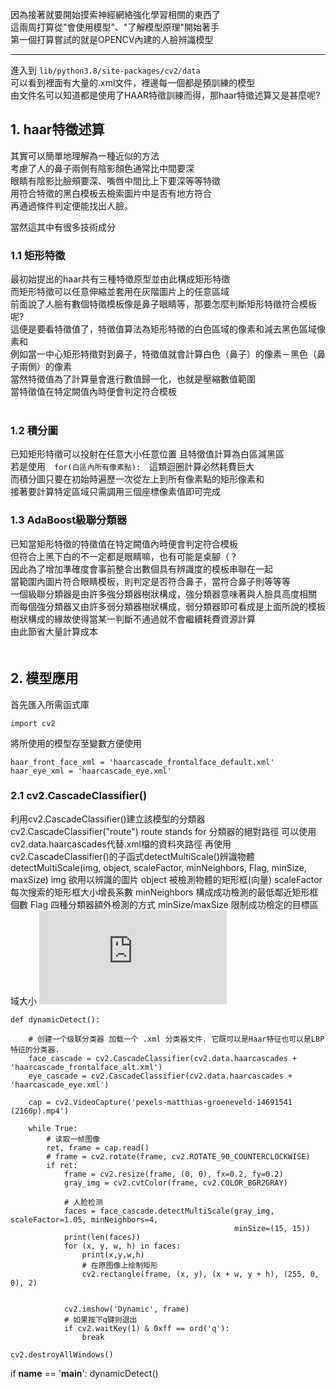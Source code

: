因為接著就要開始摸索神經網絡強化學習相關的東西了  
這兩周打算從"會使用模型"、"了解模型原理"開始著手  
第一個打算嘗試的就是OPENCV內建的人臉辨識模型 
  
---
 
進入到 `lib/python3.8/site-packages/cv2/data`    
可以看到裡面有大量的.xml文件，裡邊每一個都是預訓練的模型  
由文件名可以知道都是使用了HAAR特徵訓練而得，那haar特徵述算又是甚麼呢?  
## 1. haar特徵述算  
其實可以簡單地理解為一種近似的方法  
考慮了人的鼻子兩側有陰影顏色通常比中間要深  
眼睛有陰影比臉頰要深、嘴唇中間比上下要深等等特徵  
用符合特徵的黑白模板去檢索圖片中是否有地方符合  
再通過條件判定便能找出人臉。  
   
當然這其中有很多技術成分　  
### 1.1 矩形特徵  
最初始提出的haar共有三種特徵原型並由此構成矩形特徵   
而矩形特徵可以任意伸縮並套用在灰階圖片上的任意區域   
前面說了人臉有數個特徵模板像是鼻子眼睛等，那要怎麼判斷矩形特徵符合模板呢?  
這便是要看特徵值了，特徵值算法為矩形特徵的白色區域的像素和減去黑色區域像素和  
例如當一中心矩形特徵對到鼻子，特徵值就會計算白色（鼻子）的像素－黑色（鼻子兩側）的像素  
當然特徵值為了計算量會進行數值歸一化，也就是壓縮數值範圍  <br>
當特徵值在特定闕值內時便會判定符合模板<br>
<br>
### 1.2 積分圖 
已知矩形特徵可以投射在任意大小任意位置
且特徵值計算為白區減黑區<br>
若是使用　`for(白區內所有像素點):`　這類迴圈計算必然耗費巨大  
而積分圖只要在初始時遍歷一次從左上到所有像素點的矩形像素和  
接著要計算特定區域只需調用三個座標像素值即可完成

### 1.3 AdaBoost級聯分類器  
已知當矩形特徵的特徵值在特定闕值內時便會判定符合模板  
但符合上黑下白的不一定都是眼睛嘛，也有可能是桌腳（？  
因此為了增加準確度會事前整合出數個具有辨識度的模板串聯在一起  
當範圍內圖片符合眼睛模板，則判定是否符合鼻子，當符合鼻子則等等等  
一個級聯分類器是由許多強分類器樹狀構成，強分類器意味著與人臉具高度相關  
而每個強分類器又由許多弱分類器樹狀構成，弱分類器即可看成是上面所說的模板  
樹狀構成的緣故使得當某一判斷不通過就不會繼續耗費資源計算  
由此節省大量計算成本  
　　
## 2. 模型應用

首先匯入所需函式庫
    
    import cv2

將所使用的模型存至變數方便使用

    haar_front_face_xml = 'haarcascade_frontalface_default.xml'
    haar_eye_xml = 'haarcascade_eye.xml'

### 2.1 cv2.CascadeClassifier()

利用cv2.CascadeClassifier()建立該模型的分類器
    cv2.CascadeClassifier("route")
      route stands for 分類器的絕對路徑
    可以使用cv2.data.haarcascades代替.xml檔的資料夾路徑
再使用cv2.CascadeClassifier()的子函式detectMultiScale()辨識物體
    detectMultiScale(img, object, scaleFactor, minNeighbors, Flag, minSize, maxSize)
      img 欲用以辨識的圖片
      object       被檢測物體的矩形框(向量)
      scaleFactor  每次搜索的矩形框大小增長系數
      minNeighbors 構成成功檢測的最低鄰近矩形框個數
      Flag         四種分類器額外檢測的方式
      minSize/maxSize 限制成功檢定的目標區域大小
![官網連結](https://docs.opencv.org/4.x/d1/de5/classcv_1_1CascadeClassifier.html#aaf8181cb63968136476ec4204ffca498)
     
    def dynamicDetect():

        # 创建一个级联分类器 加载一个 .xml 分类器文件. 它既可以是Haar特征也可以是LBP特征的分类器.
        face_cascade = cv2.CascadeClassifier(cv2.data.haarcascades + 'haarcascade_frontalface_alt.xml')
        eye_cascade = cv2.CascadeClassifier(cv2.data.haarcascades + 'haarcascade_eye.xml')
        
        cap = cv2.VideoCapture('pexels-matthias-groeneveld-14691541 (2160p).mp4')
    
        while True:
            # 读取一帧图像
            ret, frame = cap.read()
            # frame = cv2.rotate(frame, cv2.ROTATE_90_COUNTERCLOCKWISE)
            if ret:
                frame = cv2.resize(frame, (0, 0), fx=0.2, fy=0.2)
                gray_img = cv2.cvtColor(frame, cv2.COLOR_BGR2GRAY)
    
                # 人脸检测
                faces = face_cascade.detectMultiScale(gray_img, scaleFactor=1.05, minNeighbors=4,
                                                      minSize=(15, 15))
                print(len(faces))
                for (x, y, w, h) in faces:
                    print(x,y,w,h)
                    # 在原图像上绘制矩形
                    cv2.rectangle(frame, (x, y), (x + w, y + h), (255, 0, 0), 2)
    
    
                cv2.imshow('Dynamic', frame)
                # 如果按下q键则退出
                if cv2.waitKey(1) & 0xff == ord('q'):
                    break

    cv2.destroyAllWindows()


if __name__ == '__main__':
    dynamicDetect()

